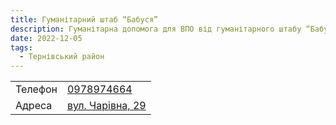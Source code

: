 ```yaml
---
title: Гуманітарний штаб “Бабуся”
description: Гуманітарна допомога для ВПО від гуманітарного штабу “Бабуся” у в місті Кривий Ріг, Тернівський район, вул. Чарівна, 29
date: 2022-12-05
tags:
  - Тернівський район
---
```


<div class="centers--block">

|   |   |
|---|---|
| Телефон  | <a href="tel:0978974664">0978974664</a>   |
|Адреса | [вул. Чарівна, 29](https://maps.app.goo.gl/c5AT3QbtVYPobGhcA)  |

</div>
